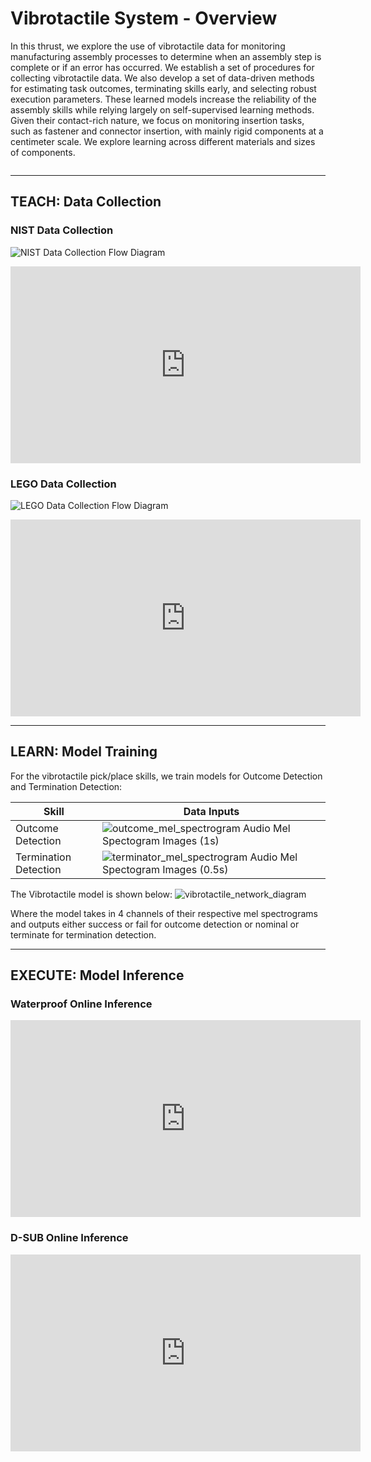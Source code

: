 # Vibrotactile System - Overview

In this thrust, we explore the use of vibrotactile data for monitoring manufacturing assembly processes to determine when an assembly step is complete or if an error has occurred. We establish a set of procedures for collecting vibrotactile data. We also develop a set of data-driven methods for estimating task outcomes, terminating skills early, and selecting robust execution parameters. These learned models increase the reliability of the assembly skills while relying largely on self-supervised learning methods. Given their contact-rich nature, we focus on monitoring insertion tasks, such as fastener and connector insertion, with mainly rigid components at a centimeter scale. We explore learning across different materials and sizes of components.

```{contents}

```

---

## TEACH: Data Collection

### NIST Data Collection

![NIST Data Collection Flow Diagram](../files/vbt/NIST_Data_Collection_Flow_Diagram.png)

<iframe width="560" height="315" src="https://www.youtube.com/embed/iAEQY6bjOss?si=rLmF_a6JPDQohMNW" title="YouTube video player" frameborder="0" allow="accelerometer; autoplay; clipboard-write; encrypted-media; gyroscope; picture-in-picture; web-share" referrerpolicy="strict-origin-when-cross-origin" allowfullscreen></iframe>

### LEGO Data Collection

![LEGO Data Collection Flow Diagram](../files/vbt/LEGO_Data_Collection_Flow_Diagram.png)

<iframe width="560" height="315" src="https://www.youtube.com/embed/-Z85p3ztPq4?si=kySVBApxR_s5e8tO" title="YouTube video player" frameborder="0" allow="accelerometer; autoplay; clipboard-write; encrypted-media; gyroscope; picture-in-picture; web-share" referrerpolicy="strict-origin-when-cross-origin" allowfullscreen></iframe>

---

## LEARN: Model Training

For the vibrotactile pick/place skills, we train models for Outcome Detection and Termination Detection:

| Skill                 | Data Inputs                                                                                                   |
| --------------------- | ------------------------------------------------------------------------------------------------------------- |
| Outcome Detection     | ![outcome_mel_spectrogram](../files/vbt/outcome_mel_spectrogram.png) Audio Mel Spectogram Images (1s)         |
| Termination Detection | ![terminator_mel_spectrogram](../files/vbt/terminator_mel_spectrogram.png) Audio Mel Spectogram Images (0.5s) |

The Vibrotactile model is shown below:
![vibrotactile_network_diagram](../files/vbt/vibrotactile_network_diagram.png)

Where the model takes in 4 channels of their respective mel spectrograms and outputs either success or fail for outcome detection or nominal or terminate for termination detection.

---

## EXECUTE: Model Inference

### Waterproof Online Inference

<iframe width="560" height="315" src="https://www.youtube.com/embed/RwdWVVD-_tY?si=bzhpZcg2r2unOjeY" title="YouTube video player" frameborder="0" allow="accelerometer; autoplay; clipboard-write; encrypted-media; gyroscope; picture-in-picture; web-share" referrerpolicy="strict-origin-when-cross-origin" allowfullscreen></iframe>

### D-SUB Online Inference

<iframe width="560" height="315" src="https://www.youtube.com/embed/mD1Y2qX-adI?si=8_IySdzMl4M8ICdX" title="YouTube video player" frameborder="0" allow="accelerometer; autoplay; clipboard-write; encrypted-media; gyroscope; picture-in-picture; web-share" referrerpolicy="strict-origin-when-cross-origin" allowfullscreen></iframe>